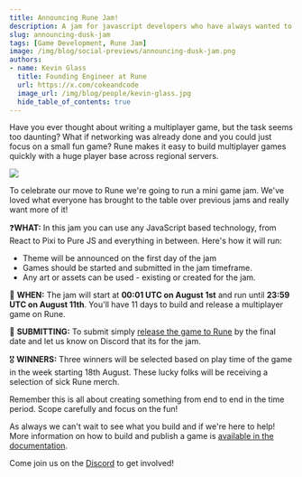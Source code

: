 ```yaml
---
title: Announcing Rune Jam!
description: A jam for javascript developers who have always wanted to build a multiplayer game 
slug: announcing-dusk-jam
tags: [Game Development, Rune Jam]
image: /img/blog/social-previews/announcing-dusk-jam.png
authors:
- name: Kevin Glass 
  title: Founding Engineer at Rune  
  url: https://x.com/cokeandcode
  image_url: /img/blog/people/kevin-glass.jpg
  hide_table_of_contents: true
---
```


<head>
  <title>Announcing Rune Jam!</title>
  <meta property="og:title" content="Announcing Rune Jam!"/>
</head>

Have you ever thought about writing a multiplayer game, but the task seems too daunting? What if networking was already done and you could just focus on a small fun game? Rune makes it easy to build multiplayer games quickly with a huge player base across regional servers.


![](/img/blog/social-previews/announcing-dusk-jam.png)

To celebrate our move to Rune we're going to run a mini game jam. We've loved what everyone has brought to the table over previous jams and really want more of it!

❓**WHAT:** In this jam you can use any JavaScript based technology, from React to Pixi to Pure JS and everything in between. Here's how it will run:
 * Theme will be announced on the first day of the jam
 * Games should be started and submitted in the jam timeframe.
 * Any art or assets can be used - existing or created for the jam.

📆 **WHEN:** The jam will start at **00:01 UTC on August 1st** and run until **23:59 UTC on August 11th**. You'll have 11 days to build and release a multiplayer game on Rune.

📩 **SUBMITTING:** To submit simply [release the game to Rune](/docs/quick-start) by the final date and let us know on Discord that its for the jam.

🎖️ **WINNERS:** Three winners will be selected based on play time of the game in the week starting 18th August. These lucky folks will be receiving a selection of sick Rune merch.

Remember this is all about creating something from end to end in the time period. Scope carefully and focus on the fun!

As always we can't wait to see what you build and if we're here to help! More information on how to build and publish a game is [available in the documentation](/docs/quick-start). 

Come join us on the [Discord](https://discord.gg/dusk-devs) to get involved!
